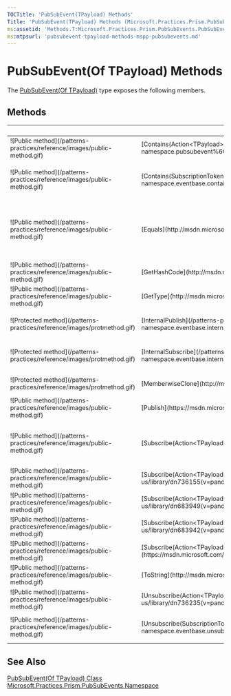 ```yaml
---
TOCTitle: 'PubSubEvent(TPayload) Methods'
Title: 'PubSubEvent(TPayload) Methods (Microsoft.Practices.Prism.PubSubEvents)'
ms:assetid: 'Methods.T:Microsoft.Practices.Prism.PubSubEvents.PubSubEvent\`1'
ms:mtpsurl: 'pubsubevent-tpayload-methods-mspp-pubsubevents.md'
---
```



# PubSubEvent(Of TPayload) Methods

The [PubSubEvent(Of TPayload)](/patterns-practices/reference/pubsubevent-tpayload-class-mspp-pubsubevents) type exposes the following members.

## Methods

<table>

<thead>
<tr class="header">
<th> </th>
<th>Name</th>
<th>Description</th>
</tr>
</thead>
<tbody>
<tr class="odd">
<td>![Public method](/patterns-practices/reference/images/public-method.gif)</td>
<td>[Contains(Action&lt;TPayload&gt;)](/patterns-practices/reference/mspp-mvvm-namespace.pubsubevent%601.contains(system.action%7b%600%7d))</td>
<td><div class="summary">
Returns trueTruetruetrue (True in Visual Basic) if there is a subscriber matching [Action&lt;T&gt;](http://msdn.microsoft.com/en-us/library/018hxwa8).
</div></td>
</tr>
<tr class="even">
<td>![Public method](/patterns-practices/reference/images/public-method.gif)</td>
<td>[Contains(SubscriptionToken)](/patterns-practices/reference/mspp-mvvm-namespace.eventbase.contains(microsoft.practices.prism.pubsubevents.subscriptiontoken))</td>
<td><div class="summary">
Returns trueTruetruetrue (True in Visual Basic) if there is a subscriber matching [SubscriptionToken](/patterns-practices/reference/mspp-mvvm-namespace.subscriptiontoken).
</div>
(Inherited from [EventBase](/patterns-practices/reference/mspp-mvvm-namespace.eventbase).)</td>
</tr>
<tr class="odd">
<td>![Public method](/patterns-practices/reference/images/public-method.gif)</td>
<td>[Equals](http://msdn.microsoft.com/en-us/library/bsc2ak47)</td>
<td><div class="summary">
Determines whether the specified [Object](http://msdn.microsoft.com/en-us/library/e5kfa45b) is equal to the current <a href="http://msdn.microsoft.com/en-us/library/e5kfa45b).
</div>
(Inherited from [Object](http://msdn.microsoft.com/en-us/library/e5kfa45b).)</td>
</tr>
<tr class="even">
<td>![Protected method](/patterns-practices/reference/images/protmethod.gif)</td>
<td>[Finalize](http://msdn.microsoft.com/en-us/library/4k87zsw7)</td>
<td><div class="summary">
Allows an object to try to free resources and perform other cleanup operations before it is reclaimed by garbage collection.
</div>
(Inherited from [Object](http://msdn.microsoft.com/en-us/library/e5kfa45b).)</td>
</tr>
<tr class="odd">
<td>![Public method](/patterns-practices/reference/images/public-method.gif)</td>
<td>[GetHashCode](http://msdn.microsoft.com/en-us/library/zdee4b3y)</td>
<td><div class="summary">
Serves as a hash function for a particular type.
</div>
(Inherited from [Object](http://msdn.microsoft.com/en-us/library/e5kfa45b).)</td>
</tr>
<tr class="even">
<td>![Public method](/patterns-practices/reference/images/public-method.gif)</td>
<td>[GetType](http://msdn.microsoft.com/en-us/library/dfwy45w9)</td>
<td><div class="summary">
Gets the [Type](http://msdn.microsoft.com/en-us/library/42892f65) of the current instance.
</div>
(Inherited from [Object](http://msdn.microsoft.com/en-us/library/e5kfa45b).)</td>
</tr>
<tr class="odd">
<td>![Protected method](/patterns-practices/reference/images/protmethod.gif)</td>
<td>[InternalPublish](/patterns-practices/reference/mspp-mvvm-namespace.eventbase.internalpublish(system.object%5b%5d))</td>
<td><div class="summary">
Calls all the execution strategies exposed by the list of [IEventSubscription](/patterns-practices/reference/mspp-mvvm-namespace.ieventsubscription).
</div>
(Inherited from [EventBase](/patterns-practices/reference/mspp-mvvm-namespace.eventbase).)</td>
</tr>
<tr class="even">
<td>![Protected method](/patterns-practices/reference/images/protmethod.gif)</td>
<td>[InternalSubscribe](/patterns-practices/reference/mspp-mvvm-namespace.eventbase.internalsubscribe(microsoft.practices.prism.pubsubevents.ieventsubscription))</td>
<td><div class="summary">
Adds the specified [IEventSubscription](/patterns-practices/reference/mspp-mvvm-namespace.ieventsubscription) to the subscribers' collection.
</div>
(Inherited from [EventBase](/patterns-practices/reference/mspp-mvvm-namespace.eventbase).)</td>
</tr>
<tr class="odd">
<td>![Protected method](/patterns-practices/reference/images/protmethod.gif)</td>
<td>[MemberwiseClone](http://msdn.microsoft.com/en-us/library/57ctke0a)</td>
<td><div class="summary">
Creates a shallow copy of the current [Object](http://msdn.microsoft.com/en-us/library/e5kfa45b).
</div>
(Inherited from [Object](http://msdn.microsoft.com/en-us/library/e5kfa45b).)</td>
</tr>
<tr class="even">
<td>![Public method](/patterns-practices/reference/images/public-method.gif)</td>
<td>[Publish](https://msdn.microsoft.com/en-us/library/dn683930(v=pandp.50))</td>
<td><div class="summary">
Publishes the [PubSubEvent&lt;TPayload&gt;](/patterns-practices/reference/pubsubevent-tpayload-class-mspp-pubsubevents).
</div></td>
</tr>
<tr class="odd">
<td>![Public method](/patterns-practices/reference/images/public-method.gif)</td>
<td>[Subscribe(Action&lt;TPayload&gt;)](https://msdn.microsoft.com/en-us/library/dn683969(v=pandp.50))</td>
<td><div class="summary">
Subscribes a delegate to an event that will be published on the [PublisherThread](https://msdn.microsoft.com/library/microsoft.practices.prism.pubsubevents.threadoption). [PubSubEvent&lt;(Of &lt;(TPayload&gt;)&gt;)](https://msdn.microsoft.com/library/microsoft.practices.prism.pubsubevents.pubsubevent%601) will maintain a [WeakReference](http://msdn.microsoft.com/en-us/library/hbh8w2zd) to the target of the supplied action delegate.
</div></td>
</tr>
<tr class="even">
<td>![Public method](/patterns-practices/reference/images/public-method.gif)</td>
<td>[Subscribe(Action&lt;TPayload&gt;, ThreadOption)](https://msdn.microsoft.com/en-us/library/dn736155(v=pandp.50))</td>
<td><div class="summary">
Subscribes a delegate to an event. PubSubEvent will maintain a [WeakReference](http://msdn.microsoft.com/en-us/library/hbh8w2zd) to the Target of the supplied action delegate.
</div></td>
</tr>
<tr class="odd">
<td>![Public method](/patterns-practices/reference/images/public-method.gif)</td>
<td>[Subscribe(Action&lt;TPayload&gt;, Boolean)](https://msdn.microsoft.com/en-us/library/dn683949(v=pandp.50))</td>
<td><div class="summary">
Subscribes a delegate to an event that will be published on the [PublisherThread](/patterns-practices/reference/mspp-mvvm-namespace.threadoption).
</div></td>
</tr>
<tr class="even">
<td>![Public method](/patterns-practices/reference/images/public-method.gif)</td>
<td>[Subscribe(Action&lt;TPayload&gt;, ThreadOption, Boolean)](https://msdn.microsoft.com/en-us/library/dn683942(v=pandp.50))</td>
<td><div class="summary">
Subscribes a delegate to an event.
</div></td>
</tr>
<tr class="odd">
<td>![Public method](/patterns-practices/reference/images/public-method.gif)</td>
<td>[Subscribe(Action&lt;TPayload&gt;, ThreadOption, Boolean, Predicate&lt;TPayload&gt;)](https://msdn.microsoft.com/en-us/library/dn736225(v=pandp.50))</td>
<td><div class="summary">
Subscribes a delegate to an event.
</div></td>
</tr>
<tr class="even">
<td>![Public method](/patterns-practices/reference/images/public-method.gif)</td>
<td>[ToString](http://msdn.microsoft.com/en-us/library/7bxwbwt2)</td>
<td><div class="summary">
Returns a string that represents the current object.
</div>
(Inherited from [Object](http://msdn.microsoft.com/en-us/library/e5kfa45b).)</td>
</tr>
<tr class="odd">
<td>![Public method](/patterns-practices/reference/images/public-method.gif)</td>
<td>[Unsubscribe(Action&lt;TPayload&gt;)](https://msdn.microsoft.com/en-us/library/dn736235(v=pandp.50))</td>
<td><div class="summary">
Removes the first subscriber matching [Action&lt;T&gt;](http://msdn.microsoft.com/en-us/library/018hxwa8) from the subscribers' list.
</div></td>
</tr>
<tr class="even">
<td>![Public method](/patterns-practices/reference/images/public-method.gif)</td>
<td>[Unsubscribe(SubscriptionToken)](/patterns-practices/reference/mspp-mvvm-namespace.eventbase.unsubscribe(microsoft.practices.prism.pubsubevents.subscriptiontoken))</td>
<td><div class="summary">
Removes the subscriber matching the [SubscriptionToken](/patterns-practices/reference/mspp-mvvm-namespace.subscriptiontoken).
</div>
(Inherited from [EventBase](/patterns-practices/reference/mspp-mvvm-namespace.eventbase).)</td>
</tr>
</tbody>
</table>

## See Also

[PubSubEvent(Of TPayload) Class](/patterns-practices/reference/pubsubevent-tpayload-class-mspp-pubsubevents)<br/>
[Microsoft.Practices.Prism.PubSubEvents Namespace](/patterns-practices/reference/mspp-pubsubevents-namespace)
